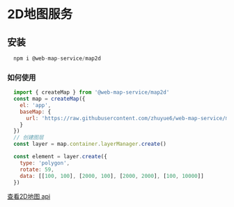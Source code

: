 # 2D地图服务

## 安装

```js
  npm i @web-map-service/map2d
```

### 如何使用

```js
  import { createMap } from '@web-map-service/map2d'
  const map = createMap({
    el: 'app',
    baseMap: {
      url: 'https://raw.githubusercontent.com/zhuyue6/web-map-service/main/public/images/map.jpg'
    }
  })
  // 创建图层
  const layer = map.container.layerManager.create()

  const element = layer.create({
    type: 'polygon',
    rotate: 59,
    data: [[100, 100], [2000, 100], [2000, 2000], [100, 10000]]
  })
```


[查看2D地图 api](http://zhuyue6.github.io/web-map-service/)